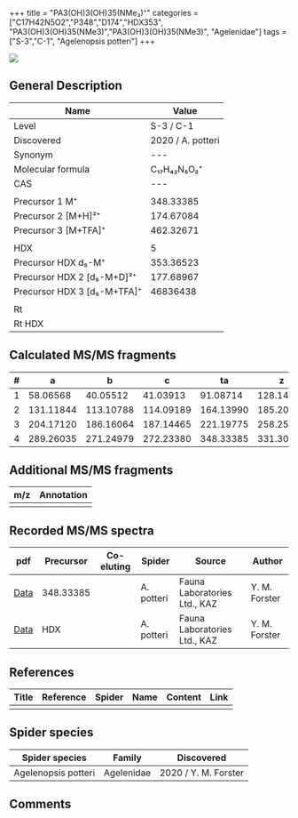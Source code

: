 +++
title = "PA3(OH)3(OH)35(NMe₃)⁺"
categories = ["C17H42N5O2","P348","D174","HDX353",
"PA3(OH)3(OH)35(NMe3)","PA3(OH)3(OH)35(NMe3)",
"Agelenidae"]
tags = ["S-3","C-1",
"Agelenopsis potteri"]
+++

![](/img/new.png)

## General Description

| Name                       | Value              |
|----------------------------|--------------------|
| Level                      | S-3 / C-1          |
| Discovered                 | 2020 / A. potteri  |
| Synonym                    | ---                |
| Molecular formula          | C₁₇H₄₂N₅O₂⁺        |
| CAS                        | ---                |
|                            |                    |
| Precursor 1  M⁺         | 348.33385                   |
| Precursor 2 [M+H]²⁺       | 174.67084                   |
| Precursor 3 [M+TFA]⁺       | 462.32671                   |
|                            |                    |
| HDX                        | 5                  |
| Precursor HDX    d₅-M⁺   | 353.36523                   |
| Precursor HDX 2 [d₅-M+D]²⁺ | 177.68967                   |
| Precursor HDX 3 [d₅-M+TFA]⁺  | 46836438                   |
|                            |                    |
| Rt                         |                    |
| Rt HDX                     |                    |

## Calculated MS/MS fragments

| # | a         | b         | c         | ta        | z         | y         | tz        |
|---|-----------|-----------|-----------|-----------|-----------|-----------|-----------|
| 1 | 58.06568 | 40.05512 | 41.03913 | 91.08714 | 128.14393 | 111.11738 | 146.17830 |
| 2 | 131.11844 | 113.10788 | 114.09189 | 164.13990 | 185.20178 | 167.16740 | 219.23106 |
| 3 | 204.17120 | 186.16064 | 187.14465 | 221.19775 | 258.25454 | 239.21234 | 292.28382 |
| 4 | 289.26035 | 271.24979 | 272.23380 | 348.33385 | 331.30730 | 311.25727 | 349.34167 |

## Additional MS/MS fragments

| m/z | Annotation |
|-----|------------|
|     |            |

## Recorded MS/MS spectra

| pdf                                             | Precursor | Co-eluting | Spider      | Source                       | Author        |
|-------------------------------------------------|-----------|------------|-------------|------------------------------|---------------|
| [Data](/pdf/A-potteri/348_3(OH)3(OH)35(NMe3)_Ap.pdf) | 348.33385  |           | A. potteri | Fauna Laboratories Ltd., KAZ | Y. M. Forster |
| [Data](/pdf/A-potteri/348_3(OH)3(OH)35(NMe3)_Ap_HDX.pdf) | HDX  |           | A. potteri | Fauna Laboratories Ltd., KAZ | Y. M. Forster |

## References

| Title | Reference | Spider | Name | Content | Link |
|-------|-----------|--------|------|---------|------|
|       |           |        |      |         |      |

## Spider species

| Spider species     | Family     | Discovered           |
|--------------------|------------|----------------------|
| Agelenopsis potteri | Agelenidae | 2020 / Y. M. Forster |


## Comments
